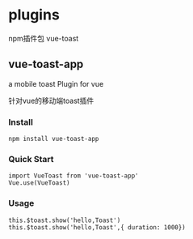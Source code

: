 # plugins
npm插件包 vue-toast

## vue-toast-app

 a mobile toast Plugin for vue
 
 针对vue的移动端toast插件
### Install
```
npm install vue-toast-app
```

### Quick Start
```
import VueToast from 'vue-toast-app'
Vue.use(VueToast)
```

### Usage

```
this.$toast.show('hello,Toast')
this.$toast.show('hello,Toast',{ duration: 1000})
```

